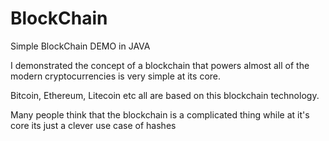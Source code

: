 # BlockChain
Simple BlockChain DEMO in JAVA

I demonstrated the concept of a blockchain that powers almost all of the modern cryptocurrencies is very simple at its core. 

Bitcoin, Ethereum, Litecoin etc all are based on this blockchain technology.

Many people think that the blockchain is a complicated thing while at it's core its just a clever use case of hashes

